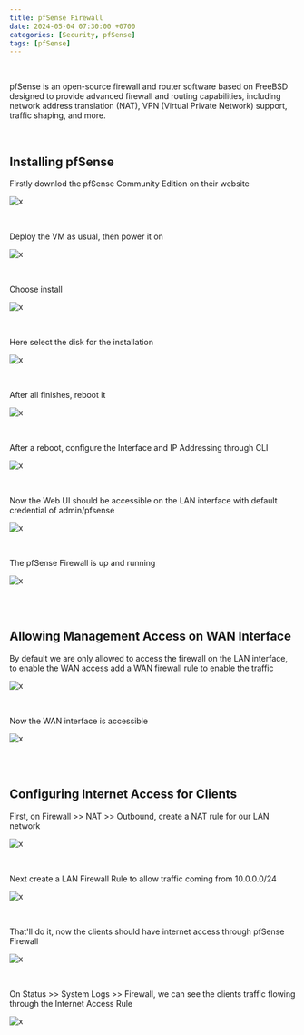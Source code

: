 ```yaml
---
title: pfSense Firewall
date: 2024-05-04 07:30:00 +0700
categories: [Security, pfSense]
tags: [pfSense]
---
```


<br>

pfSense is an open-source firewall and router software based on FreeBSD designed to provide advanced firewall and routing capabilities, including network address translation (NAT), VPN (Virtual Private Network) support, traffic shaping, and more. 

<br>

## Installing pfSense

Firstly downlod the pfSense Community Edition on their website

![x](/static/2024-05-04-pfsense/01.png)

<br>

Deploy the VM as usual, then power it on

![x](/static/2024-05-04-pfsense/02.png)

<br>

Choose install

![x](/static/2024-05-04-pfsense/03.png)

<br>

Here select the disk for the installation

![x](/static/2024-05-04-pfsense/04.png)

<br>

After all finishes, reboot it

![x](/static/2024-05-04-pfsense/05.png)

<br>

After a reboot, configure the Interface and IP Addressing through CLI

![x](/static/2024-05-04-pfsense/06.png)

<br>

Now the Web UI should be accessible on the LAN interface with default credential of admin/pfsense

![x](/static/2024-05-04-pfsense/07.png)

<br>

The pfSense Firewall is up and running

![x](/static/2024-05-04-pfsense/08.png)

<br>
<br>

## Allowing Management Access on WAN Interface

By default we are only allowed to access the firewall on the LAN interface, to enable the WAN access add a WAN firewall rule to enable the traffic

![x](/static/2024-05-04-pfsense/09.png)

<br>

Now the WAN interface is accessible

![x](/static/2024-05-04-pfsense/10.png)

<br>
<br>

## Configuring Internet Access for Clients

First, on Firewall >> NAT >> Outbound, create a NAT rule for our LAN network

![x](/static/2024-05-04-pfsense/11.png)

<br>

Next create a LAN Firewall Rule to allow traffic coming from 10.0.0.0/24

![x](/static/2024-05-04-pfsense/12.png)

<br>

That'll do it, now the clients should have internet access through pfSense Firewall

![x](/static/2024-05-04-pfsense/13.png)

<br>

On Status >> System Logs >> Firewall, we can see the clients traffic flowing through the Internet Access Rule

![x](/static/2024-05-04-pfsense/14.png)

<br>
























































